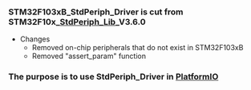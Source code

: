 ### STM32F103xB_StdPeriph_Driver is cut from STM32F10x_[StdPeriph_Lib](https://www.st.com/en/embedded-software/stm32-standard-peripheral-libraries.html)_V3.6.0
- Changes
    - Removed on-chip peripherals that do not exist in STM32F103xB
    - Removed "assert_param" function
### The purpose is to use StdPeriph_Driver in [PlatformIO](https://platformio.org/)